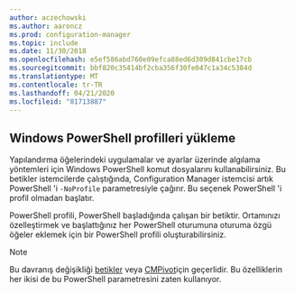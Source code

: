 ```yaml
---
author: aczechowski
ms.author: aaroncz
ms.prod: configuration-manager
ms.topic: include
ms.date: 11/30/2018
ms.openlocfilehash: e5ef586abd760e09efca88ed6d309d841cbe17cb
ms.sourcegitcommit: bbf820c35414bf2cba356f30fe047c1a34c5384d
ms.translationtype: MT
ms.contentlocale: tr-TR
ms.lasthandoff: 04/21/2020
ms.locfileid: "81713887"
---
```

## <a name="dont-load-windows-powershell-profiles"></a><a name="bkmk_noprofile"></a>Windows PowerShell profilleri yükleme
<!--1359239-->
Yapılandırma öğelerindeki uygulamalar ve ayarlar üzerinde algılama yöntemleri için Windows PowerShell komut dosyalarını kullanabilirsiniz. Bu betikler istemcilerde çalıştığında, Configuration Manager istemcisi artık PowerShell 'i `-NoProfile` parametresiyle çağırır. Bu seçenek PowerShell 'i profil olmadan başlatır. 

PowerShell profili, PowerShell başladığında çalışan bir betiktir. Ortamınızı özelleştirmek ve başlattığınız her PowerShell oturumuna oturuma özgü öğeler eklemek için bir PowerShell profili oluşturabilirsiniz. 

> [!Note]  
> Bu davranış değişikliği [betikler](../../../../apps/deploy-use/create-deploy-scripts.md) veya [CMPivot](../../../servers/manage/cmpivot.md)için geçerlidir. Bu özelliklerin her ikisi de bu PowerShell parametresini zaten kullanıyor.   

